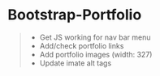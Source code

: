 # Bootstrap-Portfolio


> - Get JS working for nav bar menu
> - Add/check portfolio links
> - Add portfolio images (width: 327)
> - Update imate alt tags
